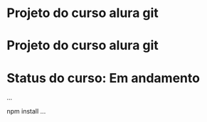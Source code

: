 <h1> Projeto do curso alura git</h1>
<h1> Projeto do curso alura git</h1>

# Status do curso: Em andamento


...

npm install
...
